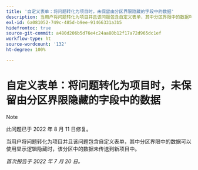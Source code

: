 ```yaml
---
title: '自定义表单：将问题转化为项目时，未保留由分区界限隐藏的字段中的数据'
description: 当用户将问题转化为项目并且该问题包含自定义表单，其中分区界限中的数据可以使用显示逻辑隐藏时，该分区中的数据未传送到新项目中。
exl-id: 6a081052-749c-485d-b9ee-91466331a3b5
hidefromtoc: true
source-git-commit: a480d206b5d76e4c24aa80b12f17a72d965dc1ef
workflow-type: ht
source-wordcount: '132'
ht-degree: 100%

---
```


# 自定义表单：将问题转化为项目时，未保留由分区界限隐藏的字段中的数据

>[!NOTE]
>
> 此问题已于 2022 年 8 月 11 日修复。

当用户将问题转化为项目并且该问题包含自定义表单，其中分区界限中的数据可以使用显示逻辑隐藏时，该分区中的数据未传送到新项目中。

_首次报告于 2022 年 7 月 20 日。_
